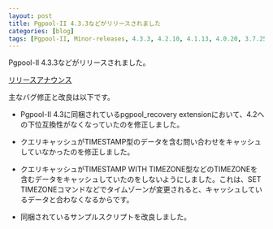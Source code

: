 ```yaml
---
layout: post
title: Pgpool-II 4.3.3などがリリースされました
categories: [blog]
tags: [Pgpool-II, Minor-releases, 4.3.3, 4.2.10, 4.1.13, 4.0.20, 3.7.25]
---
```

Pgpool-II 4.3.3などがリリースされました。

[リリースアナウンス](https://www.pgpool.net/mediawiki/jp/index.php/%E3%83%A1%E3%82%A4%E3%83%B3%E3%83%9A%E3%83%BC%E3%82%B8#Pgpool-II_4.3.3.2C_4.2.10.2C_4.1.13.2C_4.0.20.2C_3.7.25_.E3.81.8C.E3.83.AA.E3.83.AA.E3.83.BC.E3.82.B9.E3.81.95.E3.82.8C.E3.81.BE.E3.81.97.E3.81.9F_.282022.2F08.2F18.29)

主なバグ修正と改良は以下です。

- Pgpool-II 4.3に同梱されているpgpool_recovery extensionにおいて、4.2への下位互換性がなくなっていたのを修正しました。

- クエリキャッシュがTIMESTAMP型のデータを含む問い合わせをキャッシュしていなかったのを修正しました。

- クエリキャッシュがTIMESTAMP WITH TIMEZONE型などのTIMEZONEを含むデータをキャッシュしていたのをしないようにしました。これは、SET TIMEZONEコマンドなどでタイムゾーンが変更されると、キャッシュしているデータと合わなくなるからです。

- 同梱されているサンプルスクリプトを改良しました。
